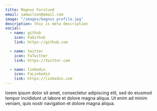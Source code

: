 ```yaml
---
title: Magnus Forslund
email: samwilson@email.com
image: "/images/magnus_profile.jpg"
description: this is meta description
social:
  - name: github
    icon: FaGithub
    link: https://github.com

  - name: twitter
    icon: FaTwitter
    link: https://twitter.com

  - name: linkedin
    icon: FaLinkedin
    link: https://linkedin.com
---
```


lorem ipsum dolor sit amet, consectetur adipiscing elit, sed do eiusmod tempor incididunt ut labore et dolore magna aliqua. Ut enim ad minim veniam, quis nostr navigation et dolore magna aliqua.
